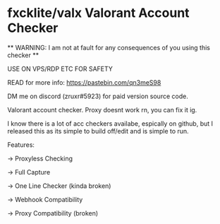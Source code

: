 # fxcklite/valx Valorant Account Checker

** WARNING: I am not at fault for any consequences of you using this checker **

USE ON VPS/RDP ETC FOR SAFETY

READ for more info: https://pastebin.com/qn3meS98


DM me on discord (zruxr#5923) for paid version source code.


Valorant account checker. Proxy doesnt work rn, you can fix it ig. 

I know there is a lot of acc checkers availabe, espically on github, but I released this as its simple to build off/edit and is simple to run.



Features:

-> Proxyless Checking

-> Full Capture

-> One Line Checker (kinda broken)

-> Webhook Compatibility 

-> Proxy Compatibility (broken)


